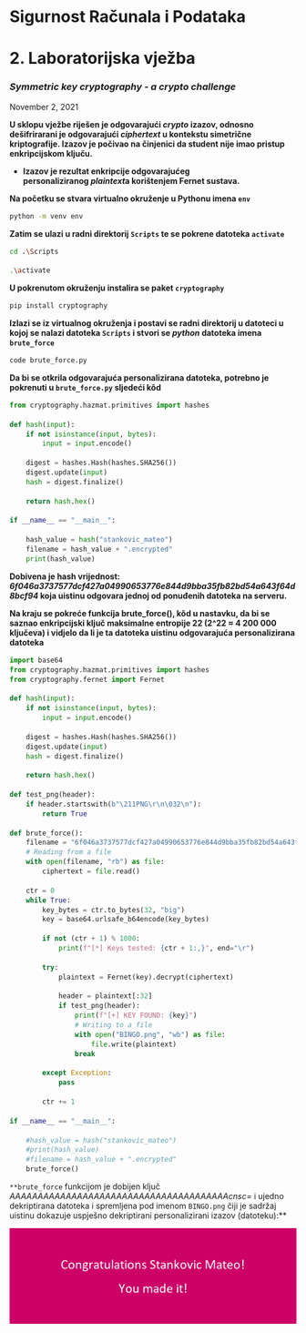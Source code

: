 # Sigurnost Računala i Podataka

# 2. Laboratorijska vježba

### ***Symmetric key cryptography - a crypto challenge***

November 2, 2021 

**U sklopu vježbe riješen je odgovarajući *crypto* izazov, odnosno dešifrirarani je odgovarajući *ciphertext* u kontekstu simetrične kriptografije. Izazov je počivao na činjenici da student nije imao pristup enkripcijskom ključu.**

- **Izazov je rezultat enkripcije odgovarajućeg personaliziranog *plaintext*a korištenjem Fernet sustava.**

**Na početku se stvara virtualno okruženje u Pythonu imena `env`**

```bash
python -m venv env
```

**Zatim se ulazi u radni direktorij `Scripts` te se pokrene datoteka `activate`**

```bash
cd .\Scripts

.\activate
```

**U pokrenutom okruženju instalira se paket `cryptography`**

```bash
pip install cryptography
```

**Izlazi se iz virtualnog okruženja i postavi se radni direktorij u datoteci u kojoj se nalazi datoteka `Scripts` i stvori se *python* datoteka imena `brute_force`** 

```bash
code brute_force.py
```

**Da bi se otkrila odgovarajuća personalizirana datoteka, potrebno je pokrenuti u `brute_force.py`   sljedeći kôd**

```python
from cryptography.hazmat.primitives import hashes

def hash(input):
    if not isinstance(input, bytes):
        input = input.encode()

    digest = hashes.Hash(hashes.SHA256())
    digest.update(input)
    hash = digest.finalize()

    return hash.hex()

if __name__ == "__main__":

    hash_value = hash("stankovic_mateo")
    filename = hash_value + ".encrypted"
    print(hash_value)
```

**Dobivena je hash vrijednost: *6f046a3737577dcf427a04990653776e844d9bba35fb82bd54a643f64d8bcf94* koja uistinu odgovara jednoj od ponuđenih datoteka na serveru.**

**Na kraju se pokreće funkcija brute_force(), kôd u nastavku, da bi se saznao enkripcijski ključ maksimalne entropije 22 (2^22 ≈ 4 200 000 ključeva) i vidjelo da li je ta datoteka uistinu odgovarajuća personalizirana datoteka**

```python
import base64
from cryptography.hazmat.primitives import hashes
from cryptography.fernet import Fernet

def hash(input):
    if not isinstance(input, bytes):
        input = input.encode()

    digest = hashes.Hash(hashes.SHA256())
    digest.update(input)
    hash = digest.finalize()

    return hash.hex()

def test_png(header):
    if header.startswith(b"\211PNG\r\n\032\n"):
        return True

def brute_force():
    filename = "6f046a3737577dcf427a04990653776e844d9bba35fb82bd54a643f64d8bcf94.encrypted"
    # Reading from a file
    with open(filename, "rb") as file:
        ciphertext = file.read()

    ctr = 0
    while True:
        key_bytes = ctr.to_bytes(32, "big")
        key = base64.urlsafe_b64encode(key_bytes)

        if not (ctr + 1) % 1000:
            print(f"[*] Keys tested: {ctr + 1:,}", end="\r")

        try:    
            plaintext = Fernet(key).decrypt(ciphertext)
            
            header = plaintext[:32]
            if test_png(header):
                print(f"[+] KEY FOUND: {key}")
                # Writing to a file
                with open("BINGO.png", "wb") as file:
                    file.write(plaintext)         
                break

        except Exception:
            pass
            
        ctr += 1

if __name__ == "__main__":

    #hash_value = hash("stankovic_mateo")
    #print(hash_value)
    #filename = hash_value + ".encrypted"
    brute_force()
```

`**brute_force`  funkcijom je dobijen ključ *AAAAAAAAAAAAAAAAAAAAAAAAAAAAAAAAAAAAAAAcnsc=* i ujedno dekriptirana datoteka i spremljena pod imenom `BINGO.png`  čiji je sadržaj uistinu dokazuje uspješno dekriptirani personalizirani izazov (datoteku):**

![BINGO.png](Img/BINGO.png)